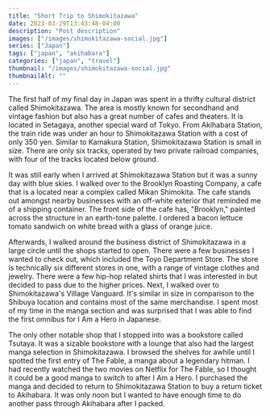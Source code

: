 ```yaml
---
title: "Short Trip to Shimokitazawa"
date: 2023-03-29T13:43:48-04:00
description: "Post description"
images: ["/images/shimokitazawa-social.jpg"]
series: ["Japan"]
tags: ["japan", "akihabara"]
categories: ["japan", "travel"]
thumbnail: "/images/shimokitazawa-social.jpg"
thumbnailAlt: ""
---
```


The first half of my final day in Japan was spent in a thrifty cultural district called Shimokitazawa. The area is mostly known for secondhand and vintage fashion but also has a great number of cafes and theaters. It is located in Setagaya, another special ward of Tokyo. From Akihabara Station, the train ride was under an hour to Shimokitazawa Station with a cost of only 350 yen. Similar to Kamakura Station, Shimokitazawa Station is small in size. There are only six tracks, operated by two private railroad companies, with four of the tracks located below ground.

It was still early when I arrived at Shimokitazawa Station but it was a sunny day with blue skies. I walked over to the Brooklyn Roasting Company, a cafe that is a located near a complex called Mikan Shimokita. The cafe stands out amongst nearby businesses with an off-white exterior that reminded me of a shipping container. The front side of the cafe has, "Brooklyn," painted across the structure in an earth-tone palette. I ordered a bacon lettuce tomato sandwich on white bread with a glass of orange juice.

Afterwards, I walked around the business district of Shimokitazawa in a large circle until the shops started to open. There were a few businesses I wanted to check out, which included the Toyo Department Store. The store is technically six different stores in one, with a range of vintage clothes and jewelry. There were a few hip-hop related shirts that I was interested in but decided to pass due to the higher prices. Next, I walked over to Shimokitazawa's Village Vanguard. It's similar in size in comparison to the Shibuya location and contains most of the same merchandise. I spent most of my time in the manga section and was surprised that I was able to find the first omnibus for I Am a Hero in Japanese.

The only other notable shop that I stopped into was a bookstore called Tsutaya. It was a sizable bookstore with a lounge that also had the largest manga selection in Shimokitazawa. I browsed the shelves for awhile until I spotted the first entry of The Fable, a manga about a legendary hitman. I had recently watched the two movies on Netflix for The Fable, so I thought it could be a good manga to switch to after I Am a Hero. I purchased the manga and decided to return to Shimokitazawa Station to buy a return ticket to Akihabara. It was only noon but I wanted to have enough time to do another pass through Akihabara after I packed.